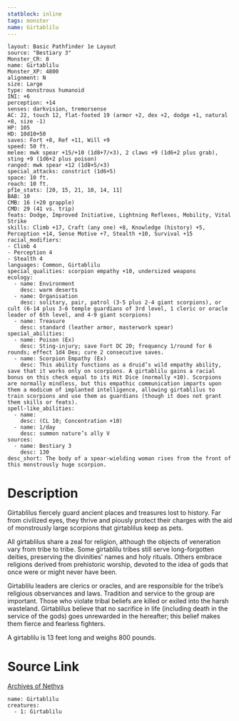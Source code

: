 ```yaml
---
statblock: inline
tags: monster
name: Girtablilu
---
```

```statblock
layout: Basic Pathfinder 1e Layout
source: "Bestiary 3"
Monster_CR: 8
name: Girtablilu
Monster_XP: 4800
alignment: N
size: Large
type: monstrous humanoid
INI: +6
perception: +14
senses: darkvision, tremorsense
AC: 22, touch 12, flat-footed 19 (armor +2, dex +2, dodge +1, natural +8, size -1)
HP: 105
HD: 10d10+50
saves: Fort +8, Ref +11, Will +9
speed: 50 ft.
melee: mwk spear +15/+10 (1d8+7/×3), 2 claws +9 (1d6+2 plus grab), sting +9 (1d6+2 plus poison)
ranged: mwk spear +12 (1d8+5/×3)
special_attacks: constrict (1d6+5)
space: 10 ft.
reach: 10 ft.
pf1e_stats: [20, 15, 21, 10, 14, 11]
BAB: 10
CMB: 16 (+20 grapple)
CMD: 29 (41 vs. trip)
feats: Dodge, Improved Initiative, Lightning Reflexes, Mobility, Vital Strike
skills: Climb +17, Craft (any one) +8, Knowledge (history) +5, Perception +14, Sense Motive +7, Stealth +10, Survival +15
racial_modifiers:
- Climb 4
- Perception 4
- Stealth 4
languages: Common, Girtablilu
special_qualities: scorpion empathy +10, undersized weapons
ecology:
  - name: Environment
    desc: warm deserts
  - name: Organisation
    desc: solitary, pair, patrol (3-5 plus 2-4 giant scorpions), or cult (6-14 plus 3-6 temple guardians of 3rd level, 1 cleric or oracle leader of 6th level, and 4-9 giant scorpions)
  - name: Treasure
    desc: standard (leather armor, masterwork spear)
special_abilities:
  - name: Poison (Ex)
    desc: Sting-injury; save Fort DC 20; frequency 1/round for 6 rounds; effect 1d4 Dex; cure 2 consecutive saves.
  - name: Scorpion Empathy (Ex)
    desc: This ability functions as a druid’s wild empathy ability, save that it works only on scorpions. A girtablilu gains a racial bonus on this check equal to its Hit Dice (normally +10). Scorpions are normally mindless, but this empathic communication imparts upon them a modicum of implanted intelligence, allowing girtablilus to train scorpions and use them as guardians (though it does not grant them skills or feats).
spell-like_abilities:
  - name:
    desc: (CL 10; Concentration +10)
  - name: 1/day
    desc: summon nature’s ally V
sources:
  - name: Bestiary 3
    desc: 130
desc_short: The body of a spear-wielding woman rises from the front of this monstrously huge scorpion.
```
# Description
Girtablilus fiercely guard ancient places and treasures lost to history. Far from civilized eyes, they thrive and piously protect their charges with the aid of monstrously large scorpions that girtablilus keep as pets.

All girtablilus share a zeal for religion, although the objects of veneration vary from tribe to tribe. Some girtablilu tribes still serve long-forgotten deities, preserving the divinities’ names and holy rituals. Others embrace religions derived from prehistoric worship, devoted to the idea of gods that once were or might never have been.

Girtablilu leaders are clerics or oracles, and are responsible for the tribe’s religious observances and laws. Tradition and service to the group are important. Those who violate tribal beliefs are killed or exiled into the harsh wasteland. Girtablilus believe that no sacrifice in life (including death in the service of the gods) goes unrewarded in the hereafter; this belief makes them fierce and fearless fighters.

A girtablilu is 13 feet long and weighs 800 pounds.
# Source Link
[Archives of Nethys](https://aonprd.com/MonsterDisplay.aspx?ItemName=Girtablilu)
```encounter-table
name: Girtablilu
creatures:
  - 1: Girtablilu
```
